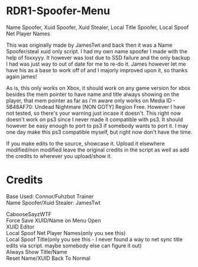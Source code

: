 # RDR1-Spoofer-Menu
Name Spoofer, Xuid Spoofer, Xuid Stealer, Local Title Spoofer, Local Spoof Net Player Names  
  
This was originally made by JamesTwt and back then it was a Name Spoofer/steal xuid only script. I had my own name spoofer I made with the help of foxxyyy. It however was lost due to SSD failure and the only backup I had was just way to out of date for me to re-do it. James however let me have his as a base to work off of and I majorly improved upon it, so thanks again james!  

As is, this only works on Xbox, it should work on any game version for xbox besides the mem pointer to have name and title always showing on the player, that mem pointer as far as i'm aware only works on Media ID - 5B48AF70: Undead Nightmare [NON GOTY] Region Free. However I have not tested, so there's your warning just incase it doesn't. This right now doesn't work on ps3 since I never made it compatible with ps3. It should however be easy enough to port to ps3 if somebody wants to port it. I may one day make this ps3 compatible myself, but right now don't have the time.  

If you make edits to the source, showcase it. Upload it elsewhere modified/non modified leave the original credits in the script as well as add the credits to wherever you upload/show it.  

# Credits
Base Used: Connor/Fuhzbot Trainer  
Name Spoofer/Xuid Stealer: JamesTwt  
  
CabooseSayzWTF  
Force Save XUID/Name on Menu Open  
XUID Editor  
Local Spoof Net Player Names(only you see this)  
Local Spoof Title(only you see this - I never found a way to net sync title edits via script. maybe somebody else can figure it out)  
Always Show Title/Name  
Reset Name/XUID Back To Normal  

